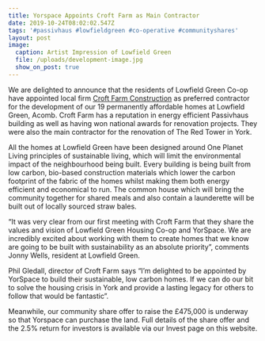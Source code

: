 ```yaml
---
title: Yorspace Appoints Croft Farm as Main Contractor
date: 2019-10-24T08:02:02.547Z
tags: '#passivhaus #lowfieldgreen #co-operative #communityshares'
layout: post
image:
  caption: Artist Impression of Lowfield Green
  file: /uploads/development-image.jpg
  show_on_post: true
---
```

We are delighted to announce that the residents of Lowfield Green Co-op have appointed local firm [Croft Farm Construction](www.croftfarmconstruction.com/) as preferred contractor for the development of our 19 permanently affordable homes at Lowfield Green, Acomb.  Croft Farm has a reputation in energy efficient Passivhaus building as well as having won national awards for renovation projects.  They were also the main contractor for the renovation of The Red Tower in York.

All the homes at Lowfield Green have been designed around One Planet Living principles of sustainable living, which will limit the environmental impact of the neighbourhood being built.  Every building is being built from low carbon, bio-based construction materials which lower the carbon footprint of the fabric of the homes whilst making them both energy efficient and economical to run.  The common house which will bring the community together for shared meals and also contain a launderette will be built out of locally sourced straw bales.

“It was very clear from our first meeting with Croft Farm that they share the values and vision of Lowfield Green Housing Co-op and YorSpace. We are incredibly excited about working with them to create homes that we know are going to be built with sustainability as an absolute priority”, comments Jonny Wells, resident at Lowfield Green.

Phil Gledall, director of Croft Farm says “I’m delighted to be appointed by YorSpace to build their sustainable, low carbon homes.  If we can do our bit to solve the housing crisis in York and provide a lasting legacy for others to follow that would be fantastic”.  

Meanwhile, our community share offer to raise the £475,000 is underway so that Yorspace can purchase the land. Full details of the share offer and the 2.5% return for investors is available via our Invest page on this website.

